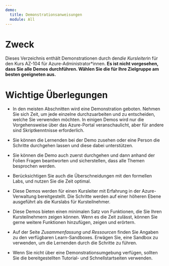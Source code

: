 ```yaml
---
demo:
  title: Demonstrationsanweisungen
  module: All
---
```


# Zweck

Dieses Verzeichnis enthält Demonstrationen durch den*die Kursleiter*in für den Kurs AZ-104 für Azure-Administrator*innen. **Es ist nicht vorgesehen, dass Sie alle Demos durchführen. Wählen Sie die für Ihre Zielgruppe am besten geeigneten aus.**

# Wichtige Überlegungen

- In den meisten Abschnitten wird eine Demonstration geboten. Nehmen Sie sich Zeit, um jede einzelne durchzuarbeiten und zu entscheiden, welche Sie verwenden möchten. In einigen Demos wird nur die Vorgehensweise über das Azure-Portal veranschaulicht, aber für andere sind Skriptkenntnisse erforderlich.

- Sie können die Lernenden bei der Demo zusehen oder eine Person die Schritte durchgehen lassen und diese dabei unterstützen.

- Sie können die Demo auch zuerst durchgehen und dann anhand der Folien Fragen beantworten und sicherstellen, dass alle Themen besprochen werden.

- Berücksichtigen Sie auch die Überschneidungen mit den formellen Labs, und nutzen Sie die Zeit optimal.

- Diese Demos werden für einen Kursleiter mit Erfahrung in der Azure-Verwaltung bereitgestellt. Die Schritte werden auf einer höheren Ebene ausgeführt als die Kurslabs für Kursteilnehmer.

- Diese Demos bieten einen minimalen Satz von Funktionen, die Sie Ihren Kursteilnehmern zeigen können. Wenn es die Zeit zulässt, können Sie gerne weitere Funktionen hinzufügen, zeigen und erörtern.

- Auf der Seite *Zusammenfassung und Ressourcen* finden Sie Angaben zu den verfügbaren Learn-Sandboxes. Erwägen Sie, eine Sandbox zu verwenden, um die Lernenden durch die Schritte zu führen.

- Wenn Sie nicht über eine Demonstrationsumgebung verfügen, sollten Sie die bereitgestellten Tutorial- und Schnellstartseiten verwenden. 
